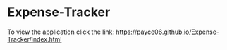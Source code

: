 # Expense-Tracker
To view the application click the link: https://payce06.github.io/Expense-Tracker/index.html
